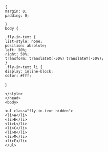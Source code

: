 <!DOCTYPE html>
<html>
  <head>
    <meta charset="utf-8">
    <meta name="viewport" content="width-device-width, initial-scale=1">
    <title>index</title>
    
    {
    margin: 0;
    padding: 0;
    
    }
    body {
    
    .fly-in-text {
    list-style: none;
    position: absolute;
    left: 50%;
    right: 50%;
    transform: translateX(-50%) translateY(-50%);
    }
    .fly-in-text li {
    display: inline-block;
    color: #fff;
 }
    
    </style>
    </head>
    <body>
    
    <ul class="fly-in-text hidden">
    <li>W</li>
    <li>E</li>
    <li>L</li>
    <li>C</li>
    <li>O</li>
    <li>M</li>
    <li>E</li>
    </ul>
    
    
